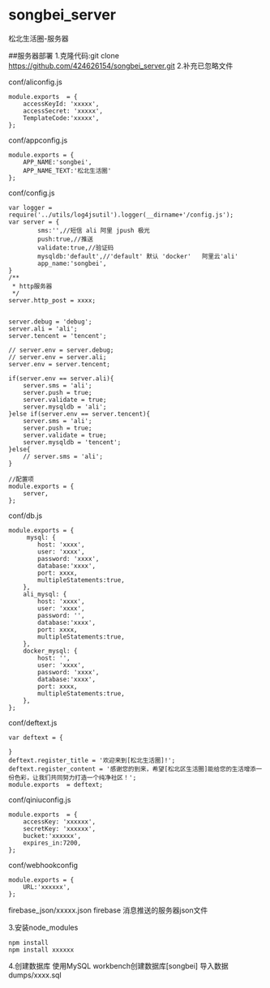 # songbei_server
松北生活圈-服务器


##服务器部署
1.克隆代码:git clone https://github.com/424626154/songbei_server.git
2.补充已忽略文件

conf/aliconfig.js
```
module.exports  = {
    accessKeyId: 'xxxxx',
    accessSecret: 'xxxxx',
    TemplateCode:'xxxxx',
};
```
conf/appconfig.js
```
module.exports = {
    APP_NAME:'songbei',
    APP_NAME_TEXT:'松北生活圈'
};
```
conf/config.js
```
var logger = require('../utils/log4jsutil').logger(__dirname+'/config.js');
var server = {
        sms:'',//短信 ali 阿里 jpush 极光
        push:true,//推送
        validate:true,//验证码
        mysqldb:'default',//'default' 默认 'docker'   阿里云'ali' 
        app_name:'songbei',
}
/**
 * http服务器
 */
server.http_post = xxxx;


server.debug = 'debug';
server.ali = 'ali';
server.tencent = 'tencent';

// server.env = server.debug;
// server.env = server.ali;
server.env = server.tencent;

if(server.env == server.ali){
    server.sms = 'ali';
    server.push = true;
    server.validate = true;
    server.mysqldb = 'ali';
}else if(server.env == server.tencent){  
    server.sms = 'ali';
    server.push = true;
    server.validate = true;
    server.mysqldb = 'tencent';  
}else{
    // server.sms = 'ali';
}

//配置项
module.exports = {
    server,
};
```
conf/db.js
```
module.exports = {
	 mysql: {
        host: 'xxxx',
        user: 'xxxx',
        password: 'xxxx',
        database:'xxxx',
        port: xxxx,
        multipleStatements:true,
    },
    ali_mysql: {
        host: 'xxxx',
        user: 'xxxx',
        password: '',
        database:'xxxx',
        port: xxxx,
        multipleStatements:true,
    },
    docker_mysql: {
        host: '',
        user: 'xxxx',
        password: 'xxxx',
        database:'xxxx',
        port: xxxx,
        multipleStatements:true,
    },
};
```
conf/deftext.js
```
var deftext = {

}
deftext.register_title = '欢迎来到[松北生活圈]!';
deftext.register_content = '感谢您的到来，希望[松北区生活圈]能给您的生活增添一份色彩，让我们共同努力打造一个纯净社区！';
module.exports  = deftext;
```
conf/qiniuconfig.js
```
module.exports  = {
    accessKey: 'xxxxxx',
    secretKey: 'xxxxxx',
    bucket:'xxxxxx',
    expires_in:7200,
};
```
conf/webhookconfig
```
module.exports = {
    URL:'xxxxxx',
};

```

firebase_json/xxxxx.json
firebase 消息推送的服务器json文件

3.安装node_modules
```
npm install
npm install xxxxxx
```
4.创建数据库
使用MySQL workbench创建数据库[songbei]
导入数据dumps/xxxx.sql


